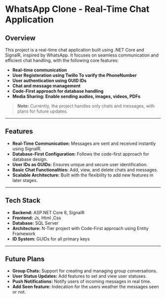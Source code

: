 # WhatsApp Clone - Real-Time Chat Application

## Overview
This project is a real-time chat application built using .NET Core and SignalR, inspired by WhatsApp. It focuses on seamless communication and efficient chat handling, with the following core features:  
- **Real-time communication**  
- **User Registeration using Twillo To varify the PhoneNumber**
- **User authentication using GUID IDs**  
- **Chat and message management**  
- **Code-First approach for database handling**  
- **Media Sharing: Enable sending audios, images, videos, PDFs**

> **Note:** Currently, the project handles only chats and messages, with plans for future updates.

---

## Features
- **Real-Time Communication:** Messages are sent and received instantly using SignalR.  
- **Database-First Configuration:** Follows the code-first approach for database design.  
- **User IDs as GUIDs:** Ensures unique and secure user identification.  
- **Basic Chat Functionalities:** Add, view, and delete chats and messages.  
- **Scalable Architecture:** Built with the flexibility to add new features in later stages.  

---

## Tech Stack
- **Backend:** ASP.NET Core 8, SignalR
- **Frontend:** Js, Html ,Css
- **Database:** SQL Server  
- **Architecture:** N-Tier project with Code-First approach using Entity Framework
- **ID System:** GUIDs for all primary keys  


---
## Future Plans 
- **Group Chats:** Support for creating and managing group conversations.
- **User Status Updates:** Add features to set and view user statuses.
- **Push Notifications:** Notify users of incoming messages in real time.
- **Add Seen feature:** Indecation for the users weather the messages seen or not. 
